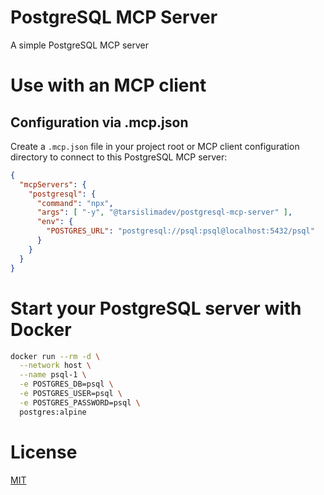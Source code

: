 # PostgreSQL MCP Server

A simple PostgreSQL MCP server

# Use with an MCP client

## Configuration via .mcp.json

Create a `.mcp.json` file in your project root or MCP client configuration directory to connect to this PostgreSQL MCP server:

```json
{
  "mcpServers": {
    "postgresql": {
      "command": "npx",
      "args": [ "-y", "@tarsislimadev/postgresql-mcp-server" ],
      "env": {
        "POSTGRES_URL": "postgresql://psql:psql@localhost:5432/psql"
      }
    }
  }
}
```

# Start your PostgreSQL server with Docker

```bash
docker run --rm -d \
  --network host \
  --name psql-1 \
  -e POSTGRES_DB=psql \
  -e POSTGRES_USER=psql \
  -e POSTGRES_PASSWORD=psql \
  postgres:alpine
```

# License

[MIT](./LICENSE)
